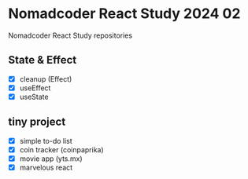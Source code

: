 # Nomadcoder React Study 2024 02

Nomadcoder React Study repositories

## State & Effect

- [x] cleanup (Effect)
- [x] useEffect
- [x] useState

## tiny project

- [x] simple to-do list
- [x] coin tracker (coinpaprika)
- [x] movie app (yts.mx)
- [x] marvelous react
